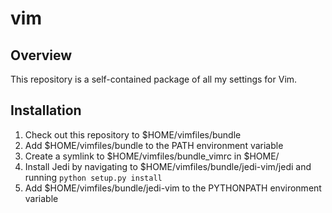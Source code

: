 vim
===

Overview
--------

This repository is a self-contained package of all my settings for Vim.

Installation
------------
1. Check out this repository to $HOME/vimfiles/bundle
2. Add $HOME/vimfiles/bundle to the PATH environment variable
3. Create a symlink to $HOME/vimfiles/bundle\_vimrc in $HOME/
4. Install Jedi by navigating to $HOME/vimfiles/bundle/jedi-vim/jedi and running `python setup.py install`
5. Add $HOME/vimfiles/bundle/jedi-vim to the PYTHONPATH environment variable

